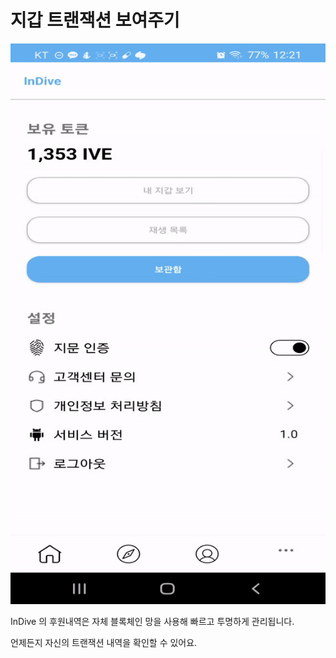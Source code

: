 # 지갑 트랜잭션 보여주기

<div align="center">
    <img src="../gif/my_wallet.gif"/>
</div>

InDive 의 후원내역은 자체 블록체인 망을 사용해 빠르고 투명하게 관리됩니다.

언제든지 자신의 트랜잭션 내역을 확인할 수 있어요.
